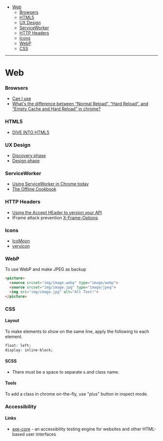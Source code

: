 - [Web](#web)
    + [Browsers](#browsers)
    + [HTML5](#html5)
    + [UX Design](#ux-design)
    + [ServiceWorker](#serviceworker)
    + [HTTP Headers](#http-headers)
    + [Icons](#icons)
    + [WebP](#webp)
    + [CSS](#css)
____

# Web

### Browsers

- [Can I use](http://caniuse.com/)
- [What's the difference between “Normal Reload”, “Hard Reload”, and “Empty Cache and Hard Reload” in chrome?](http://stackoverflow.com/questions/14969315/whats-the-difference-between-normal-reload-hard-reload-and-empty-cache-a)

### HTML5

- [DIVE INTO HTML5](http://diveintohtml5.info/)

### UX Design

- [Discovery phase](https://www.uxapprentice.com/discovery/)
- [Design phase](https://www.uxapprentice.com/design/)

### ServiceWorker

- [Using ServiceWorker in Chrome today](https://jakearchibald.com/2014/using-serviceworker-today/)
- [The Offline Cookbook](https://jakearchibald.com/2014/offline-cookbook/)

### HTTP Headers

- [Using the Accept HEader to version your API](http://labs.qandidate.com/blog/2014/10/16/using-the-accept-header-to-version-your-api/)
- IFrame attack prevention [X-Frame-Options](https://developer.mozilla.org/en-US/docs/Web/HTTP/Headers/X-Frame-Options)

### Icons

- [IcoMoon](https://icomoon.io://icomoon.io/)
- [veryicon](http://www.veryicon.com/)

### WebP

To use WebP and make JPEG as backup

```html
<picture>
  <source srcset="img/image.webp" type="image/webp">
  <source srcset="img/image.jpg" type="image/jpeg">
  <img src="img/image.jpg" alt="Alt Text!">
</picture>
```

### CSS

#### Layout

To make elements to show on the same line, apply the following to each element.

```css
float: left;
display: inline-block;
```

#### SCSS

- There must be a space to separate `&` and class name.

#### Tools

To add a class in chrome on-the-fly, use "plus" button in inspect mode.

### Accessibility

#### Links

- [axe-core](https://www.npmjs.com/package/axe-core) - an accessibility testing
  engine for websites and other HTML-based user interfaces
